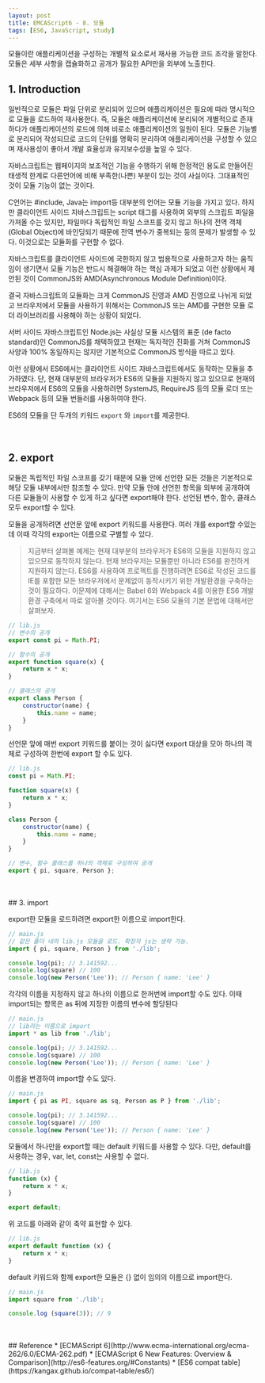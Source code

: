 ```yaml
---
layout: post
title: EMCAScript6 - 8. 모듈
tags: [ES6, JavaScript, study]
---
```

모듈이란 애플리케이션을 구성하는 개별적 요소로서 재사용 가능한 코드 조각을 말한다.  
모듈은 세부 사항을 캡슐화하고 공개가 필요한 API만을 외부에 노출한다.  
  


## 1. Introduction  
  
일반적으로 모듈은 파일 단위로 분리되어 있으며 애플리케이션은 필요에 따라 명시적으로 모듈을 로드하여 재사용한다. 즉, 모듈은 애플리케이션에 분리되어 개별적으로 존재하다가 애플리케이션의 로드에 의해 비로소 애플리케이션의 일원이 된다. 모듈은 기능별로 분리되어 작성되므로 코드의 단위를 명확히 분리하여 애플리케이션을 구성할 수 있으며 재사용성이 좋아서 개발 효율성과 유지보수성을 높일 수 있다.  
  
자바스크립트는 웹페이지의 보조적인 기능을 수행하기  위해 한정적인 용도로 만들어진 태생적 한계로 다른언어에 비해 부족한(나쁜) 부분이 있는 것이 사실이다. 그대표적인 것이 모듈 기능이 없는 것이다.  
  
C언어는 #include, Java는 import등 대부분의 언어는 모듈 기능을 가지고 있다. 하지만 클라이언트 사이드 자바스크립트는 script 태그를 사용하여 외부의 스크립트 파일을 가져올 수는 있지만, 파일마다 독립적인 파일 스코프를 갖지 않고 하나의 전역 객체(Global Object)에 바인딩되기 때문에 전역 변수가 중복되는 등의 문제가 발생할 수 있다. 이것으로는 모듈화를 구현할 수 없다.  
  
자바스크립트를 클라이언트 사이드에 국한하지 않고 범용적으로 사용하고자 하는 움직임이 생기면서 모듈 기능은 반드시 해결해야 하는 핵심 과제가 되었고 이런 상황에서 제안된 것이 CommonJS와 AMD(Asynchronous Module Definition)이다.  
  
결국 자바스크립트의 모듈화는 크게 CommonJS 진영과 AMD 진영으로 나뉘게 되었고 브라우저에서 모듈을 사용하기 위해서는 CommonJS 또는 AMD를 구현한 모듈 로더 라이브러리를 사용해야 하는 상황이 되었다.  
  
서버 사이드 자바스크립트인 Node.js는 사실상 모듈 시스템의 표준 (de facto standard)인 CommonJS를 채택하였고 현재는 독자적인 진화를 거쳐 CommonJS 사양과 100% 동일하지는 않지만 기본적으로 CommonJS 방식을 따르고 있다.  
  
이런 상황에서 ES6에서는 클라이언트 사이드 자바스크립트에서도 동작하는 모듈을 추가하였다. 단, 현재 대부분의 브라우저가 ES6의 모듈을 지원하지 않고 있으므로 현재의 브라우저에서 ES6의 모듈을 사용하려면 SystemJS, RequireJS 등의 모듈 로더 또는 Webpack 등의 모듈 번들러를 사용하여야 한다.  
  
ES6의 모듈을 단 두개의 키워드 <code>export</code> 와 <code>import</code>를 제공한다.  
<br>
<br>
## 2. export
모듈은 독립적인 파일 스코프를 갖기 때문에 모듈 안에 선언한 모든 것들은 기본적으로 해당 모듈 내부에서만 참조할 수 있다. 만약 모듈 안에 선언한 항목을 외부에 공개하여 다른 모듈들이 사용할 수 있게 하고 싶다면 export해야 한다. 선언된 변수, 함수, 클래스 모두 export할 수 있다.

모듈을 공개하려면 선언문 앞에 export 키워드를 사용한다. 여러 개를 export할 수있는데 이때 각각의 export는 이름으로 구별할 수 있다.  
>지금부터 살펴볼 예제는 현재 대부분의 브라우저가 ES6의 모듈을 지원하지 않고 있으므로 동작하지 않는다. 현재 브라우저는 모듈뿐만 아니라 ES6를 완전하게 지원하지 않는다. ES6를 사용하여 프로젝트를 진행하려면 ES6로 작성된 코드를 IE를 포함한 모든 브라우저에서 문제없이 동작시키기 위한 개발환경을 구축하는 것이 필요하다. 이문제에 대해서는 Babel 6와 Webpack 4를 이용한 ES6 개발환경 구축에서 따로 알아볼 것이다. 여기서는 ES6 모듈의 기본 문법에 대해서만 살펴보자.  
  

~~~javascript
// lib.js
// 변수의 공개
export const pi = Math.PI;

// 함수의 공개
export function square(x) {
    return x * x;
}

// 클래스의 공개
export class Person {
    constructor(name) {
        this.name = name;
    }
}
~~~
선언문 앞에 매번 export 키워드를 붙이는 것이 싫다면 export 대상을 모아 하나의 객체로 구성하여 한번에 export 할 수도 있다.
~~~javascript
// lib.js
const pi = Math.PI;

function square(x) {
    return x * x;
}

class Person {
    constructor(name) {
        this.name = name;
    }
}

// 변수, 함수 클래스를 하나의 객체로 구성하여 공개
export { pi, square, Person };
~~~
<br>
<br>
## 3. import  
  
export한 모듈을 로드하려면 export한 이름으로 import한다.  
~~~javascript
// main.js
// 같은 폴더 내의 lib.js 모듈을 로드. 확장자 js는 생략 가능.
import { pi, square, Person } from './lib';

console.log(pi); // 3.141592...
console.log(square) // 100
console.log(new Person('Lee')); // Person { name: 'Lee' }
~~~
각각의 이름을 지정하지 않고 하나의 이름으로 한꺼번에 import할 수도 있다. 이때 import되는 항목은 as 뒤에 지정한 이름의 변수에 할당된다
~~~javascript
// main.js
// lib라는 이름으로 import
import * as lib from './lib';

console.log(pi); // 3.141592...
console.log(square) // 100
console.log(new Person('Lee')); // Person { name: 'Lee' }
~~~
이름을 변경하여 import할 수도 있다.
~~~javascript
// main.js
import { pi as PI, square as sq, Person as P } from './lib';

console.log(pi); // 3.141592...
console.log(square) // 100
console.log(new Person('Lee')); // Person { name: 'Lee' }
~~~
모듈에서 하나만을 export할 때는 default 키워드를 사용할 수 있다. 다만, default를 사용하는 경우, var, let, const는 사용할 수 없다.
~~~javascript
// lib.js
function (x) {
    return x * x;
}

export default;
~~~
위 코드를 아래와 같이 축약 표현할 수 있다.
~~~javascript
// lib.js
export default function (x) {
    return x * x;
}
~~~
default 키워드와 함께 export한 모듈은 {} 없이 임의의 이름으로 import한다.
~~~javascript
// main.js
import square from './lib';

console.log (square(3)); // 9
~~~
<br>
<br>
## Reference
* [ECMAScript 6](http://www.ecma-international.org/ecma-262/6.0/ECMA-262.pdf)
* [ECMAScript 6 New Features: Overview & Comparison](http://es6-features.org/#Constants)
* [ES6 compat table](https://kangax.github.io/compat-table/es6/)